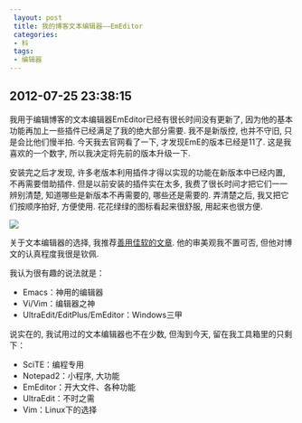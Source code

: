 ```yaml
---
 layout: post
 title: 我的博客文本编辑器——EmEditor
 categories:
 - 科
 tags:
 - 编辑器
---
```


##  2012-07-25 23:38:15

我用于编辑博客的文本编辑器EmEditor已经有很长时间没有更新了, 因为他的基本功能再加上一些插件已经满足了我的绝大部分需要. 我不是新版控, 也并不守旧, 只是会比他们慢半拍. 今天我去官网看了一下, 才发现EmE的版本已经是11了. 这是我喜欢的一个数字, 所以我决定将先前的版本升级一下. 

安装完之后才发现, 许多老版本利用插件才得以实现的功能在新版本中已经内置, 不再需要借助插件. 但是以前安装的插件实在太多, 我费了很长时间才把它们一一辨别清楚, 知道哪些是新版本不再需要的, 哪些还是需要的. 弄清楚之后, 我又把它们按顺序拍好, 方便使用. 花花绿绿的图标看起来很舒服, 用起来也很方便. 

![](https://jerkwin.github.io/pic/2012-07-25-EmE.png)

关于文本编辑器的选择, 我推荐[善用佳软的文章](http://xbeta.info/category/office-work/text-editor). 他的审美观我不置可否, 但他对博文的认真程度我很是钦佩. 

我认为很有趣的说法就是：

* Emacs：神用的编辑器
* Vi/Vim：编辑器之神
* UltraEdit/EditPlus/EmEditor：Windows三甲

说实在的, 我试用过的文本编辑器也不在少数, 但淘到今天, 留在我工具箱里的只剩下：

* SciTE：编程专用
* Notepad2：小程序, 大功能
* EmEditor：开大文件、各种功能
* UltraEdit：不时之需
* Vim：Linux下的选择
